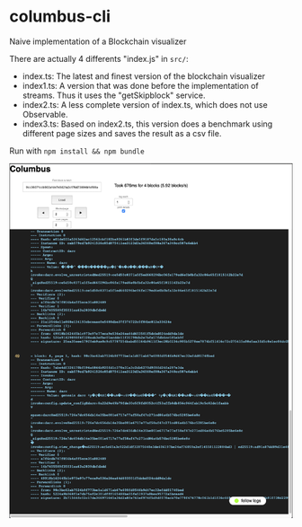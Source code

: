# columbus-cli
 Naive implementation of a Blockchain visualizer

There are actually 4 differents "index.js" in `src/`:

- index.ts: The latest and finest version of the blockchain visualizer
- index1.ts: A version that was done before the implementation of
  streams. Thus it uses the "getSkipblock" service.
- index2.ts: A less complete version of index.ts, which does not use
  Observable.
- index3.ts: Based on index2.ts, this version does a benchmark using
  different page sizes and saves the result as a csv file.

Run with `npm install && npm bundle`

![preview](docs/preview.png)
